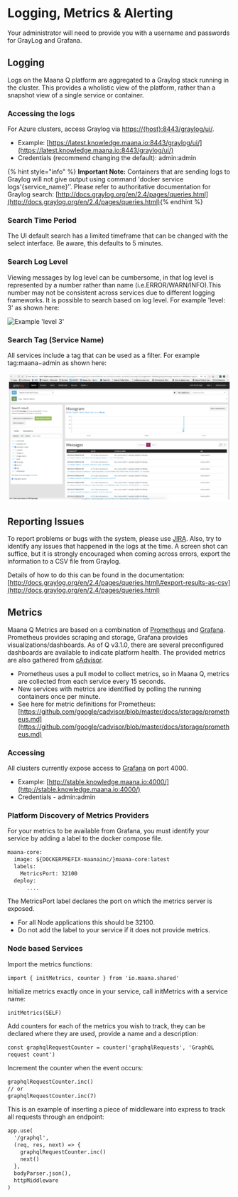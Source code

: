 # Logging, Metrics & Alerting

Your administrator will need to provide you with a username and passwords for GrayLog and Grafana.

## Logging <a id="logging"></a>

Logs on the Maana Q platform are aggregated to a Graylog stack running in the cluster. This provides a wholistic view of the platform, rather than a snapshot view of a single service or container.

### Accessing the logs <a id="accessing-the-logs"></a>

For Azure clusters, access Graylog via [https://{host}:8443/graylog/ui/](https://{host}:8443/graylog/ui/).

* Example: [https://latest.knowledge.maana.io:8443/graylog/ui/](https://latest.knowledge.maana.io:8443/graylog/ui/)​
* Credentials \(recommend changing the default\): admin:admin

{% hint style="info" %}
**Important Note:** Containers that are sending logs to Graylog will not give output using command 'docker service logs'{service\_name}’’. Please refer to authoritative documentation for Graylog search: [http://docs.graylog.org/en/2.4/pages/queries.html](http://docs.graylog.org/en/2.4/pages/queries.html)​
{% endhint %}

### Search Time Period <a id="search-time-period"></a>

The UI default search has a limited timeframe that can be changed with the select interface. Be aware, this defaults to 5 minutes.

### Search Log Level <a id="search-log-level"></a>

Viewing messages by log level can be cumbersome, in that log level is represented by a number rather than name \(i.e.ERROR/WARN/INFO\).This number may not be consistent across services due to different logging frameworks. It is possible to search based on log level. For example 'level: 3' as shown here:

![Example &apos;level 3&apos;](../../../.gitbook/assets/image%20%2814%29.png)

### Search Tag \(Service Name\) <a id="search-tag-service-name"></a>

All services include a tag that can be used as a filter. For example tag:maana−admin as shown here:

![Example Tag](../../../.gitbook/assets/image%20%2847%29.png)

## Reporting Issues <a id="reporting-issues"></a>

To report problems or bugs with the system, please use [JIRA](https://jira.corp.maana.io/secure/WelcomeToJIRA.jspa). Also, try to identify any issues that happened in the logs at the time. A screen shot can suffice, but it is strongly encouraged when coming across errors, export the information to a CSV file from Graylog.

Details of how to do this can be found in the documentation: [http://docs.graylog.org/en/2.4/pages/queries.html\#export-results-as-csv](http://docs.graylog.org/en/2.4/pages/queries.html)​

## Metrics <a id="metrics"></a>

Maana Q Metrics are based on a combination of [Prometheus](https://prometheus.io/) and [Grafana](https://grafana.com/). Prometheus provides scraping and storage, Grafana provides visualizations/dashboards. As of Q v3.1.0, there are several preconfigured dashboards are available to indicate platform health. The provided metrics are also gathered from [cAdvisor](https://github.com/google/cadvisor).

* Prometheus uses a pull model to collect metrics, so in Maana Q, metrics are collected from each service every 15 seconds.
* New services with metrics are identified by polling the running containers once per minute.
* See here for metric definitions for Prometheus: [https://github.com/google/cadvisor/blob/master/docs/storage/prometheus.md](https://github.com/google/cadvisor/blob/master/docs/storage/prometheus.md)

### Accessing <a id="accessing"></a>

All clusters currently expose access to [Grafana](https://grafana.com/) on port 4000.

* Example: [http://stable.knowledge.maana.io:4000/](http://stable.knowledge.maana.io:4000/)​
* Credentials - admin:admin

### Platform Discovery of Metrics Providers <a id="platform-discovery-of-metrics-providers"></a>

For your metrics to be available from Grafana, you must identify your service by adding a label to the docker compose file.

```text
maana-core:
  image: ${DOCKERPREFIX-maanainc/}maana-core:latest
  labels:
    MetricsPort: 32100
  deploy:
      ....
```

The MetricsPort label declares the port on which the metrics server is exposed.

* For all Node applications this should be 32100.
* Do not add the label to your service if it does not provide metrics.

### Node based Services <a id="node-based-services"></a>

Import the metrics functions:

```text
import { initMetrics, counter } from 'io.maana.shared'
```

Initialize metrics exactly once in your service, call initMetrics with a service name:

```text
initMetrics(SELF)
```

Add counters for each of the metrics you wish to track, they can be declared where they are used, provide a name and a description:

```text
const graphqlRequestCounter = counter('graphqlRequests', 'GraphQL request count')
```

Increment the counter when the event occurs:

```text
graphqlRequestCounter.inc()
// or
graphqlRequestCounter.inc(7)
```

This is an example of inserting a piece of middleware into express to track all requests through an endpoint:

```text
app.use(
  '/graphql',
  (req, res, next) => {
    graphqlRequestCounter.inc()
    next()
  },
  bodyParser.json(),
  httpMiddleware
)
```

[    
](https://maana-ue.gitbook.io/product/role-guide/administrator-guide/service-startup-stabilizing-and-metrics)

